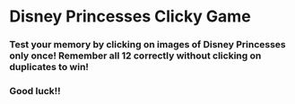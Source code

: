 # Disney Princesses Clicky Game


### Test your memory by clicking on images of Disney Princesses only once! Remember all 12 correctly without clicking on duplicates to win!

### Good luck!!

